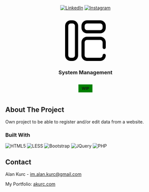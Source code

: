 <section align="center">

[![LinkedIn][Linkedin]][Linkedin-url]
[![Instagram][Instagram]][Instagram-url]

</section>

<!-- PROJECT LOGO -->
<br />
<section align="center">
  <a href="https://github.com/alankurc/site-movilhauss">
    <img src="img/logo-128.png" alt="Logo" width="128">
  </a>

<h3 align="center">System Management</h3>
<p align="center" style="background-color: green; display: inline-block; padding: 5px 10px; font-size: 12px"><strong>WIP</strong></p>

</section>


<!-- ABOUT THE PROJECT -->
## About The Project
Own project to be able to register and/or edit data from a website.

### Built With
![HTML5][HTML5] ![LESS][LESS] ![Bootstrap][Bootstrap.com] ![JQuery][JQuery.com] ![PHP][PHP]

<!-- CONTACT -->
## Contact
Alan Kurc - im.alan.kurc@gmail.com

My Portfolio: [akurc.com](https://akurc.com/)


<!-- MARKDOWN LINKS & IMAGES -->
[Instagram]: https://img.shields.io/badge/Instagram-%23E4405F.svg?style=for-the-badge&logo=Instagram&logoColor=white
[Instagram-url]: https://www.instagram.com/ku_rc/
[Linkedin]: https://img.shields.io/badge/linkedin-%230077B5.svg?style=for-the-badge&logo=linkedin&logoColor=white
[Linkedin-url]: https://www.linkedin.com/in/alan-kurc
[HTML5]: https://img.shields.io/badge/html5-%23E34F26.svg?style=for-the-badge&logo=html5&logoColor=white
[LESS]: https://img.shields.io/badge/less-2B4C80?style=for-the-badge&logo=less&logoColor=white
[Bootstrap.com]: https://img.shields.io/badge/Bootstrap-563D7C?style=for-the-badge&logo=bootstrap&logoColor=white
[JQuery.com]: https://img.shields.io/badge/jQuery-0769AD?style=for-the-badge&logo=jquery&logoColor=white
[PHP]: https://img.shields.io/badge/php-%23777BB4.svg?style=for-the-badge&logo=php&logoColor=white
[STATUS]: https://img.shields.io/badge/STATUS-WIP-orange.svg
